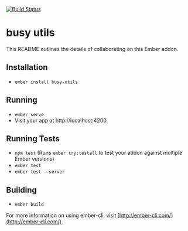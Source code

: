 [![Build Status](https://travis-ci.org/busybusy/webapp-busy-utils.svg?branch=master)](https://travis-ci.org/busybusy/webapp-busy-utils)

# busy utils

This README outlines the details of collaborating on this Ember addon.

## Installation

* `ember install busy-utils`

## Running

* `ember serve`
* Visit your app at http://localhost:4200.

## Running Tests

* `npm test` (Runs `ember try:testall` to test your addon against multiple Ember versions)
* `ember test`
* `ember test --server`

## Building

* `ember build`

For more information on using ember-cli, visit [http://ember-cli.com/](http://ember-cli.com/).
